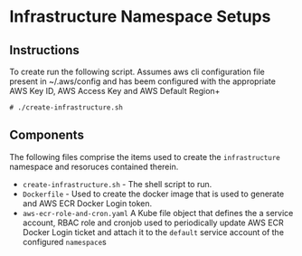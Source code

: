 # Infrastructure Namespace Setups

## Instructions

To create run the following script.  Assumes aws cli configuration file present
in ~/.aws/config and has beem configured with the appropriate AWS Key ID, AWS Access Key
and AWS Default Region+

```
# ./create-infrastructure.sh
```

## Components

The following files comprise the items used to create the `infrastructure` namespace and resoruces contained therein.
- `create-infrastructure.sh` - The shell script to run.
- `Dockerfile` - Used to create the docker image that is used to generate and AWS ECR Docker Login token.
- `aws-ecr-role-and-cron.yaml` A Kube file object that defines the a service account, RBAC role and cronjob used to periodically update AWS ECR Docker Login ticket and attach it to the `default` service account of the configured `namespace`s
